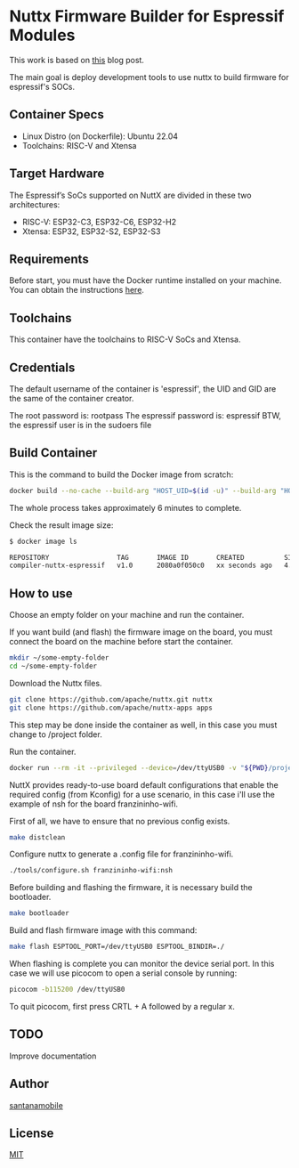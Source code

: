 # Nuttx Firmware Builder for Espressif Modules

This work is based on [this](https://developer.espressif.com/blog/nuttx-getting-started/) blog post.

The main goal is deploy development tools to use nuttx to build firmware for espressif's SOCs.

## Container Specs

- Linux Distro (on Dockerfile): Ubuntu 22.04
- Toolchains: RISC-V and Xtensa

## Target Hardware

The Espressif’s SoCs supported on NuttX are divided in these two architectures:

- RISC-V: ESP32-C3, ESP32-C6, ESP32-H2
- Xtensa: ESP32, ESP32-S2, ESP32-S3

## Requirements

Before start, you must have the Docker runtime installed on your machine. You can obtain the instructions [here](https://docs.docker.com/get-docker/).

## Toolchains

This container have the toolchains to RISC-V SoCs and Xtensa.

## Credentials

The default username of the container is 'espressif', the UID and GID are the same of the container creator.

The root password is: rootpass
The espressif password is: espressif
BTW, the espressif user is in the sudoers file

## Build Container

This is the command to build the Docker image from scratch:

```bash
docker build --no-cache --build-arg "HOST_UID=$(id -u)" --build-arg "HOST_GID=$(id -g)" --rm -f "Dockerfile" -t compiler-nuttx-espressif:v1.0 .
```

The whole process takes approximately 6 minutes to complete.

Check the result image size:

```bash
$ docker image ls

REPOSITORY                 TAG       IMAGE ID       CREATED          SIZE
compiler-nuttx-espressif   v1.0      2080a0f050c0   xx seconds ago   4.79GB
```

## How to use

Choose an empty folder on your machine and run the container.

If you want build (and flash) the firmware image on the board, you must connect the board on the machine before start the container.

```bash
mkdir ~/some-empty-folder
cd ~/some-empty-folder
```

Download the Nuttx files.

```bash
git clone https://github.com/apache/nuttx.git nuttx
git clone https://github.com/apache/nuttx-apps apps
```

This step may be done inside the container as well, in this case you must change to /project folder.

Run the container.

```bash
docker run --rm -it --privileged --device=/dev/ttyUSB0 -v "${PWD}/project" compiler-nuttx-espressif:v1.0
```

NuttX provides ready-to-use board default configurations that enable the required config (from Kconfig) for a use scenario, in this case i'll use the example of nsh for the board franzininho-wifi.

First of all, we have to ensure that no previous config exists.

```bash
make distclean
```

Configure nuttx to generate a .config file for franzininho-wifi.

```bash
./tools/configure.sh franzininho-wifi:nsh
```

Before building and flashing the firmware, it is necessary build the bootloader.

```bash
make bootloader
```

Build and flash firmware image with this command:

```bash
make flash ESPTOOL_PORT=/dev/ttyUSB0 ESPTOOL_BINDIR=./
```

When flashing is complete you can monitor the device serial port. In this case we will use picocom to open a serial console by running:

```bash
picocom -b115200 /dev/ttyUSB0
```

To quit picocom, first press CRTL + A followed by a regular x.

## TODO

Improve documentation

## Author

[santanamobile](https://www.github.com/santanamobile)

## License

[MIT](https://choosealicense.com/licenses/mit/)
